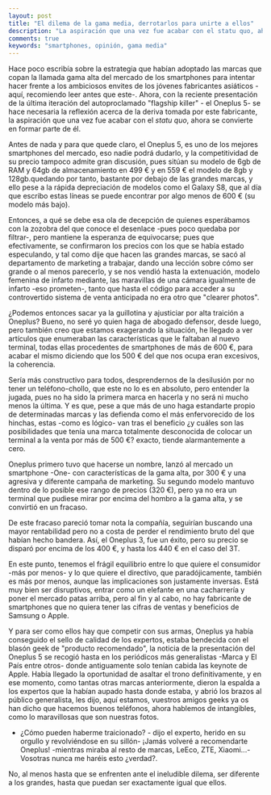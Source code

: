 ```yaml
---
layout: post
title: "El dilema de la gama media, derrotarlos para unirte a ellos"
description: "La aspiración que una vez fue acabar con el statu quo, ahora se convierte en formar parte de él."
comments: true
keywords: "smartphones, opinión, gama media"
---
```


Hace poco escribía sobre la estrategia que habían adoptado las marcas que copan la llamada gama alta del mercado de los smartphones para intentar hacer frente a los ambiciosos envites de los jóvenes fabricantes asiáticos -aquí, recomiendo leer antes que este-. Ahora, con la reciente presentación de la última iteración del autoproclamado "flagship killer" - el Oneplus 5- se hace necesaria la reflexión acerca de la deriva tomada por este fabricante, la aspiración que una vez fue acabar con el *statu quo*, ahora se convierte en formar parte de él.

Antes de nada y para que quede claro, el Oneplus 5, es uno de los mejores smartphones del mercado, eso nadie podrá dudarlo, y la competitividad de su precio tampoco admite gran discusión, pues sitúan su modelo de 6gb de RAM y 64gb de almacenamiento en 499 € y en 559 € el modelo de 8gb y 128gb.quedando por tanto, bastante por debajo de las grandes marcas, y ello pese a la rápida depreciación de modelos como el Galaxy S8, que al día que escribo estas líneas se puede encontrar por algo menos de 600 € (su modelo más bajo).

Entonces, a qué se debe esa ola de decepción de quienes esperábamos con la zozobra del que conoce el desenlace -pues poco quedaba por filtrar-, pero mantiene la esperanza de equivocarse; pues que efectivamente, se confirmaron los precios con los que se había estado especulando, y tal como dije que hacen las grandes marcas, se sacó al departamento de marketing a trabajar, dando una lección sobre cómo ser grande o al menos parecerlo, y se nos vendió hasta la extenuación, modelo femenina de infarto mediante, las maravillas de una cámara igualmente de infarto -eso prometen-, tanto que hasta el código para acceder a su controvertido sistema de venta anticipada no era otro que "clearer photos".

¿Podemos entonces sacar ya la guillotina y ajusticiar por alta traición a Oneplus? Bueno, no seré yo quien haga de abogado defensor, desde luego, pero también creo que estamos exagerando la situación, he llegado a ver artículos que enumeraban las características que le faltaban al nuevo terminal, todas ellas procedentes de smartphones de más de 600 €, para acabar el mismo diciendo que los 500 € del que nos ocupa eran excesivos, la coherencia.

Sería más constructivo para todos, desprendernos de la desilusión por no tener un teléfono-chollo, que este no lo es en absoluto, pero entender la jugada, pues no ha sido la primera marca en hacerla y no será ni mucho menos la última. Y es que, pese a que más de uno haga estandarte propio de determinadas marcas y las defienda como el más enfervorecido de los hinchas, estas -como es lógico- van tras el beneficio ¿y cuáles son las posibilidades que tenía una marca totalmente desconocida de colocar un terminal a la venta por más de 500 €? exacto, tiende alarmantemente a cero.

Oneplus primero tuvo que hacerse un nombre, lanzó al mercado un smartphone -One- con características de la gama alta, por 300 € y una agresiva y diferente campaña de marketing. Su segundo modelo mantuvo dentro de lo posible ese rango de precios (320 €), pero ya no era un terminal que pudiese mirar por encima del hombro a la gama alta, y se convirtió en un fracaso.

De este fracaso pareció tomar nota la compañía, seguirían buscando una mayor rentabilidad pero no a costa de perder el rendimiento bruto del que habían hecho bandera. Así, el Oneplus 3, fue un éxito, pero su precio se disparó por encima de los 400 €, y hasta los 440 € en el caso del 3T.

En este punto, tenemos el frágil equilibrio entre lo que quiere el consumidor -más por menos- y lo que quiere el directivo, que paradójicamente, también es más por menos, aunque las implicaciones son justamente inversas. Está muy bien ser disruptivos, entrar como un elefante en una cacharrería y poner el mercado patas arriba, pero al fin y al cabo, no hay fabricante de smartphones que no quiera tener las cifras de ventas y beneficios de Samsung o Apple.

Y para ser como ellos hay que competir con sus armas, Oneplus ya había conseguido el sello de calidad de los expertos, estaba bendecida con el blasón geek de "producto recomendado", la noticia de la presentación del Oneplus 5 se recogió hasta en los periódicos más generalistas -Marca y El País entre otros- donde antiguamente solo tenían cabida las keynote de Apple. Había llegado la oportunidad de asaltar el trono definitivamente, y en ese momento, como tantas otras marcas anteriormente, dieron la espalda a los expertos que la habían aupado hasta donde estaba, y abrió los brazos al público generalista, les dijo, aquí estamos, vuestros amigos geeks ya os han dicho que hacemos buenos teléfonos, ahora hablemos de intangibles, como lo maravillosas que son nuestras fotos.

- ¿Cómo pueden haberme traicionado? - dijo el experto, herido en su orgullo y revolviéndose en su sillón- ¡Jamás volveré a recomendarte Oneplus! -mientras miraba al resto de marcas, LeEco, ZTE, Xiaomi...- Vosotras nunca me haréis esto ¿verdad?.

No, al menos hasta que se enfrenten ante el ineludible dilema, ser diferente a los grandes, hasta que puedan ser exactamente igual que ellos.
